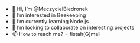 - 👋 Hi, I’m @MeczycielBiedronek
- 👀 I’m interested in Beekeeping 
- 🌱 I’m currently learning Node.js  
- 💞️ I’m looking to collaborate on interesting projects
- 📫 How to reach me? = fistah(G)mail

<!---
MeczycielBiedronek/MeczycielBiedronek is a ✨ special ✨ repository because its `README.md` (this file) appears on your GitHub profile.
You can click the Preview link to take a look at your changes.
--->
